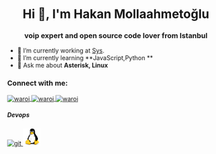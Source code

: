<h1 align="center">Hi 👋, I'm Hakan Mollaahmetoğlu</h1>
<h3 align="center">voip expert and open source code lover from Istanbul</h3>

- 🔭 I’m currently working at [Sys](https://www.sys.com.tr/).
- 🌱 I’m currently learning **JavaScript,Python ** 
- 💬 Ask me about **Asterisk, Linux**

<h3 align="left">Connect with me:</h3>
<p align="left">
  <a href="https://twitter.com/_hakan_molla" target="blank">
    <img
      align="center"
      src="https://cdns.iconmonstr.com/wp-content/assets/preview/2012/240/iconmonstr-twitter-2.png"
      alt="waroi"
      height="40"
      width="40"
    />
  </a>
  <a href="https://www.linkedin.com/in/hakan-mollaahmeto%C4%9Flu-09473948/" target="blank">
    <img
      align="center"
      src="https://cdns.iconmonstr.com/wp-content/assets/preview/2012/240/iconmonstr-linkedin-2.png"
      alt="waroi"
      height="40"
      width="40"
    />
  </a>
  <a href="https://www.instagram.com/hakanmollaahmetoglu/" target="blank">
    <img
      align="center"
      src="https://cdns.iconmonstr.com/wp-content/assets/preview/2016/240/iconmonstr-instagram-12.png](https://img.freepik.com/free-vector/instagram-icon_1057-2227.jpg"
      alt="waroi"
      height="40"
      width="40"
    />
  </a>
  
 



<h5>Devops</h5>
<p align="left">
  <a href="https://www.asterisk.org/" target="_blank">
    <img
      src="https://www.asterisk.org/wp-content/uploads/asterisk-logo.png"
      alt="git"
      width="40"
      height="40"
    />
  </a>
  <a href="https://www.linux.org/" target="_blank">
    <img
      src="https://raw.githubusercontent.com/devicons/devicon/master/icons/linux/linux-original.svg"
      alt="linux"
      width="40"
      height="40"
    />
  </a>
